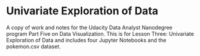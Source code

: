 # Univariate Exploration of Data
 A copy of work and notes for the Udacity Data Analyst Nanodegree program Part Five on Data Visualization. This is for Lesson Three: Univariate Exploration of Data and includes four Jupyter Notebooks and the pokemon.csv dataset.

